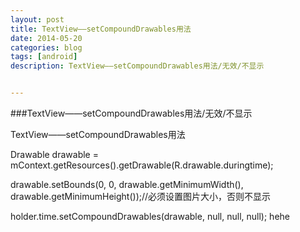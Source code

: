 ```yaml
---
layout: post
title: TextView——setCompoundDrawables用法
date: 2014-05-20
categories: blog
tags: [android]
description: TextView——setCompoundDrawables用法/无效/不显示


---
```

###TextView——setCompoundDrawables用法/无效/不显示

TextView——setCompoundDrawables用法

Drawable drawable = mContext.getResources().getDrawable(R.drawable.duringtime);

drawable.setBounds(0, 0, drawable.getMinimumWidth(), drawable.getMinimumHeight());//必须设置图片大小，否则不显示

holder.time.setCompoundDrawables(drawable, null, null, null); hehe